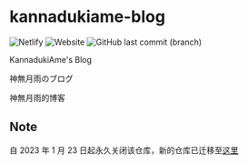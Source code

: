 # kannadukiame-blog

![Netlify](https://img.shields.io/netlify/f3c4fb67-82f4-4c0e-8e44-5343e0e83571?style=flat-square) ![Website](https://img.shields.io/website?down_color=red&style=flat-square&url=https%3A%2F%2Fkannadukiame.netlify.app%2F) ![GitHub last commit (branch)](https://img.shields.io/github/last-commit/KannadukiAme/kannadukiame-blog/gridsome?style=flat-square)

KannadukiAme's Blog

神無月雨のブログ

神無月雨的博客

## Note

自 2023 年 1 月 23 日起永久关闭该仓库，新的仓库已迁移至[这里](https://github.com/KannadukiAme/kannadukiame-blog)
